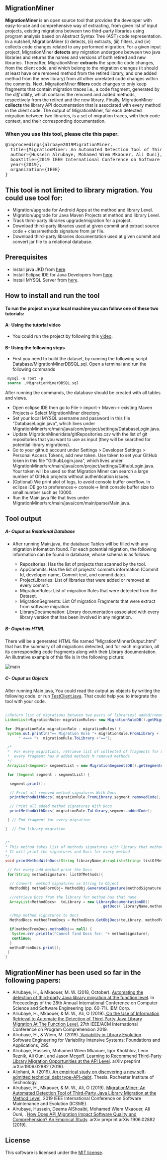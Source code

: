 ## MigrationMiner
<p align="justified">
<b>MigrationMiner</b> is an open source tool that provides the developer with easy-to-use and comprehensive way of extracting, from given list of input projects, existing migrations between two third-party libraries using program analysis based on Abstract Syntax Tree (AST) code representation. In a nutshell, MigrationMiner (i) detects, (ii) extracts, (iii) filters, and (iv) collects code changes related to any performed migration. For a given input project, MigrationMiner <b>detects</b> any migration undergone between two java libraries and returns the names and versions of both retired and new libraries. Thereafter, MigrationMiner <b>extracts</b> the specific code changes, from the client code, and which belong to the migration changes (it should at least have one removed method from the retired library, and one added method from the new library) from all other unrelated code changes within the commits. Next, MigrationMiner <b>filters</b> code changes to only keep fragments that contain migration traces i.e., a code fragment, generated by the <i>diff</i> utility, which contains the removed and added methods, respectively from the retired and the new library. Finally, MigrationMiner <b>collects</b> the library API documentation that is associated with every method in the client code. The output of MigrationMiner, for each detected migration between two libraries, is a set of migration traces, with their code context, and their corresponding documentation.
 </p>


### When you use this tool, please cite this paper.

<pre>
@inproceedings{alrbaye2019MigrationMiner,
  title={MigrationMiner: An Automated Detection Tool of Third-Party Java Library Migration at the Method Level},
  author={Hussein Alrubaye, Mohamed Wiem Mkaouer, Ali Ouni},
  booktitle={2019 IEEE International Conference on Software Maintenance and Evolution (ICSME)},
  year={2019},
  organization={IEEE}
}
</pre>

 
## This tool is not limited to library migration. You could use tool for:
- Migration/upgrade for Android Apps at the method and library Level.
- Migration/upgrade for Java Maven Projects at method and library Level.
- Track third-party libraries upgrade/migration for a project.
- Download third-party libraries used at given commit and extract source code + class/methods signature from jar file.
- Download third-party libraries documentation used at given commit and convert jar file to a relational database.



## Prerequisites

* Install java JKD from [here](https://www.oracle.com/technetwork/java/javase/downloads/jdk8-downloads-2133151.html).
* Install Eclipse IDE for Java Developers from [here](https://www.eclipse.org/downloads/packages/).
* Install  MYSQL Server from [here](https://dev.mysql.com/downloads/installer/).


## How to install and run the tool

#### To run the project on your local machine you can follow one of these two tutorials:

#### A- Using the tutorial video
* You could run the project by following this [video](https://youtu.be/sAlR1HNetXc).

#### B- Using the following steps
* First you need to build the dataset, by running the following script Database/MigrationMinerDBSQL.sql.
Open a terminal and run the following commands
```sql
 mysql -u root -p
 source ./MigrationMinerDBSQL.sql
```
After running the commands, the database should be created with all tables and views.

* Open eclipse IDE then go to File-> import-> Maven-> existing Maven Projects-> Select MigrationMiner directory.
* Set your local MYSQL username and password in this file "DatabaseLogin.java", which lives under MigrationMiner/src/main/java/com/project/settings/DatabaseLogin.java.
* Update MigrationMiner/data/gitRepositories.csv with the list of git repositories that you want to use as input (they will be searched for potential library migrations).
* Go to your github account under Settings > Developer Settings > Personal Access Tokens, add new token. Use token to set your GitHub token in this file "GithubLogin.java", which lives under MigrationMiner/src/main/java/com/project/settings/GithubLogin.java. Your token will be used so that Migration Miner can search a large number of GitHub projects without authentication issues.
* (Optional) We print alot of logs, to avoid console buffer overflow. In eclipse IDE go to   preferences-> console-> limit console buffer size to small number such as 10000.
* Run the Main.java file that lives under MigrationMiner/src/main/java/com/main/parse/Main.java.


## Tool output

##### A- Ouput as Relational Database
* After running Main.java, the database Tables will be filled with any migration infomation found. For each potential migration, the following information can be found in database, whose schema is as follows:
 
   * Repositories: Has the list of projects that scanned by the tool.
   * AppCommits: Has the list of projects' commits information (Commit Id, developer name, Commit text, and commit date).
   * ProjectLibraries: List of libraries that were added or removed at every commit.
   * MigrationRules:  List of migration Rules that were detected from the Dataset.
   * MigrationSegments: List Of migration Fragments that were extract from software migration.
   * LibraryDocumenation: Library documentation associated with every library version that has been involved in any migration.

##### B- Ouput as HTML
   There will be a generated HTML file named "MigrationMinnerOutput.html" that has the summary of all migrations detected, and for each migration, all its corresponding code fragments along with their Library documentation. An illutrative example of this file is in the following picture:
   
![main](https://repository-images.githubusercontent.com/185124992/bcd2f000-6f9d-11e9-9040-fbc3190eb01a)


##### C- Ouput as Objects
After running Main.java, You could read the output as objects by writing the following code. or run [TestClient.java](https://github.com/hussien89aa/MigrationMiner/blob/master/MigrationMiner/src/main/java/com/main/parse/TestClient.java). That could help you to integrate the tool with your code.

```java
 
//Return list of migrations between two pairs of libraries( added/removed)
LinkedList<MigrationRule> migrationRules= new MigrationRuleDB().getMigrationRulesWithoutVersion(1);

for (MigrationRule migrationRule : migrationRules) {
 System.out.println("== Migration Rule "+ migrationRule.FromLibrary +
      " <==> "+  migrationRule.ToLibrary +"==");

 /*
 *  For every migrations, retrieve list of collected of fragments for migration at method level.
 *  every fragment has N added methods M removed methods
 */
 ArrayList<Segment> segmentList = new MigrationSegmentsDB().getSegmentsObj(migrationRule.ID);

 for (Segment segment : segmentList) {

  segment.print();

  // Print all removed method signatures With Docs
  printMethodWithDocs( migrationRule.FromLibrary,segment.removedCode);  

  // Print all added method signatures With Docs
  printMethodWithDocs( migrationRule.ToLibrary,segment.addedCode);

 } // End fragment for every migration

}  // End library migration


/* 
* This method takes list of methods signatures with library that methods belong to.
* It will print the signatures and Docs for every method
*/
void printMethodWithDocs(String libraryName,ArrayList<String> listOfMethods ) {

 // For every add method print the Docs
 for(String methodSignature: listOfMethods){

  // Convert  method signatures as String to Object
  MethodObj methodFormObj= MethodObj.GenerateSignature(methodSignature);

  //retrieve Docs from the library for method has that name
  ArrayList<MethodDocs>  toLibrary = new LibraryDocumentationDB()
                                           .getDocs( libraryName,methodFormObj.methodName);

  //Map method signatures to docs
  MethodDocs methodFromDocs = MethodDocs.GetObjDocs(toLibrary, methodFormObj);

  if(methodFromDocs.methodObj== null) {
   System.err.println("Cannot find Docs for: "+ methodSignature);
   continue;
  }
  methodFromDocs.print();      
 }
}
```
 
## MigrationMiner has been used so far in the following papers:

* Alrubaye, H., & Mkaouer, M. W. (2018, October). [Automating the detection of third-party Java library migration at the function level](https://dl.acm.org/citation.cfm?id=3291299). In Proceedings of the 28th Annual International Conference on Computer Science and Software Engineering (pp. 60-71). IBM Corp.
* Alrubaye, H., Mkaouer, & M. W., Ali, O (2019).[ On the Use of Information Retrieval to Automate the Detection of Third-Party Java Library Migration At The Function Level](https://dl.acm.org/citation.cfm?id=3339129), 27th IEEE/ACM International Conference on Program Comprehension 2019.
* Alrubaye, H., & Wiem, M. (2019).[ Variability in Library Evolution](https://books.google.de/books?hl=en&lr=&id=uPSDDwAAQBAJ&oi=fnd&pg=PA295&dq=Variability+in+Library+Evolution+hussein&ots=zX79FyHrY8&sig=1-SwLFJLHP44UISBx2iQQpZZSLE#v=onepage&q=Variability%20in%20Library%20Evolution%20hussein&f=false). Software Engineering for Variability Intensive Systems: Foundations and Applications, 295.
* Alrubaye, Hussein, Mohamed Wiem Mkaouer, Igor Khokhlov, Leon Reznik, Ali Ouni, and Jason Mcgoff. [Learning to Recommend Third-Party Library Migration Opportunities at the API Level](https://people.rit.edu/hat6622/papers/1906.02882.pdf). arXiv preprint arXiv:1906.02882 (2019).
* Aljohani, A. (2019).[ An empirical study on discovering a new self-admitted technical debt type-API-debt](https://scholarworks.rit.edu/theses/10065/). Thesis. Rochester Institute of Technology. 
* Alrubaye, H., Mkaouer, & M. W., Ali, O (2019). [MigrationMiner: An Automated Detection Tool of Third-Party Java Library Migration at the Method Level](https://arxiv.org/pdf/1907.02997.pdf). 2019 IEEE International Conference on Software Maintenance and Evolution (ICSME).
* Alrubaye, Hussein, Deema AlShoaibi, Mohamed Wiem Mkaouer, Ali Ouni, . [How Does API Migration Impact Software Quality and Comprehension? An Empirical Study](https://people.rit.edu/hat6622/papers/API_Migration_Empirical.pdf). arXiv preprint arXiv:1906.02882 (2019). 
 
## License

This software is licensed under the [MIT license](https://opensource.org/licenses/MIT).
